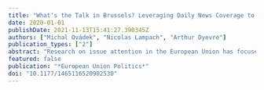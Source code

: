 ```yaml
---
title: "What's the Talk in Brussels? Leveraging Daily News Coverage to Measure Issue Attention in the European Union"
date: 2020-01-01
publishDate: 2021-11-13T15:41:27.390345Z
authors: ["Michal Ovádek", "Nicolas Lampach", "Arthur Dyevre"]
publication_types: ["2"]
abstract: "Research on issue attention in the European Union has focused on the prominence of EU integration in domestic politics and media and, at EU level, on the salience of individual issues and legislative files, often in relation to lobbying. Existing EU-level measures of issue saliency, though, are limited in scope and periodicity and tend to reflect the policy priorities of a single institutional actor rather than that of the broader EU elite sphere. We present an alternative measure of issue attention leveraging the quasi-institutional nature of the Agence Europe daily bulletin which provides comprehensive but independent news coverage of EU affairs. We use text-mining techniques, including dynamic topic modelling, in combination with manual classification to map issue prevalence between 1979 and 2018. In addition to reporting validation results, we illustrate how our measure relates to other indicators of EU agenda formation and explain how researchers can make use of our new dataset."
featured: false
publication: "*European Union Politics*"
doi: "10.1177/1465116520902530"
---
```


